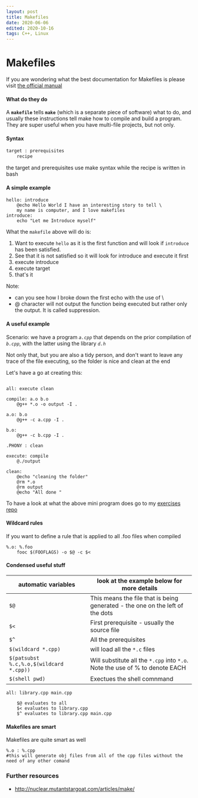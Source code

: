 ```yaml
---
layout: post
title: Makefiles
date: 2020-06-06
edited: 2020-10-16
tags: C++, Linux
---
```

# Makefiles

If you are wondering what the best documentation for Makefiles is
please visit [the official manual](https://www.gnu.org/software/make/manual/make.pdf)

#### What do they do
A **`makefile`** tells **`make`** (which is a separate piece of software) what to
do, and usually these instructions tell make how to compile and build a
    program. They are super useful when you have multi-file projects, but not only.

#### Syntax

```bash
target : prerequisites
    recipe
```
the target and prerequisites use make syntax while the recipe is written in bash
#### A simple example

```
hello: introduce
    @echo Hello World I have an interesting story to tell \
    my name is computer, and I love makefiles
introduce:
    echo "Let me Introduce myself"
```
What the `makefile` above will do is:
1. Want to execute `hello` as it is the first function and will
   look if `introduce` has been satisfied.
2. See that it is not satisfied so it will look for introduce and execute it first
3. execute introduce
4. execute target
5. that's it

Note: 
- can you see how I broke down the first echo with the use of \
- @ character will not output the function being executed but
  rather only the output. It is called suppression.

#### A useful example
Scenario: we have a program *`a.cpp`* that depends on the prior
compilation of *`b.cpp`*, with the latter using the library *`d.h`*

Not only that, but you are also a tidy person, and don't want to
leave any trace of the file executing, so the folder is nice and
clean at the end

Let's have a go at creating this:
```

all: execute clean

compile: a.o b.o 
	@g++ *.o -o output -I .

a.o: b.o 
	@g++ -c a.cpp -I .

b.o: 
	@g++ -c b.cpp -I .

.PHONY : clean

execute: compile
	@./output

clean:
	@echo "cleaning the folder"
	@rm *.o
	@rm output
	@echo "All done "

```

To have a look at what the above mini program does go to my
[exercises repo](https://github.com/cstml/leetcode-exercise-library/tree/master/etc/3-make-file-example)

#### Wildcard rules

If you want to define a rule that is applied to all .foo files when compiled 

```
%.o: %.foo
    fooc $(FOOFLAGS) -o $@ -c $<
```


#### Condensed  useful stuff

| automatic variables                     | look at the example below for more details                   |
| --------------------------------------- | ------------------------------------------------------------ |
| `$@`                                    | This means the file that is being generated - the one on the left of the dots |
| `$<`                                    | First prerequisite - usually the source file                 |
| `$^`                                    | All the prerequisites                                        |
| `$(wildcard *.cpp)`                     | will load all the `*.c` files                                |
| `$(patsubst %.c,%.o,$(wildcard *.cpp))` | Will substitute all the `*.cpp` into `*.o`. Note the use of % to denote EACH |
| `$(shell pwd)`			  | Exectues the shell comnmand					|

```
all: library.cpp main.cpp

    $@ evaluates to all 
    $< evaluates to library.cpp
    $^ evaluates to library.cpp main.cpp
```

#### Makefiles are smart

Makefiles are quite smart as well 

```
%.o : %.cpp
#this will generate obj files from all of the cpp files without the need of any other comand
```



### Further resources

- http://nuclear.mutantstargoat.com/articles/make/
